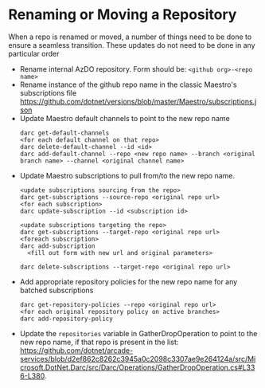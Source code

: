 # Renaming or Moving a Repository

When a repo is renamed or moved, a number of things need to be done to ensure a seamless transition. These updates do not need to be done in any particular order

- Rename internal AzDO repository. Form should be: `<github org>-<repo name>`
- Rename instance of the github repo name in the classic Maestro's subscriptions file https://github.com/dotnet/versions/blob/master/Maestro/subscriptions.json
- Update Maestro default channels to point to the new repo name
  ```
  darc get-default-channels
  <for each default channel on that repo>
  darc delete-default-channel --id <id>
  darc add-default-channel --repo <new repo name> --branch <original branch name> --channel <original channel name>
  ```
- Update Maestro subscriptions to pull from/to the new repo name.
  ```
  <update subscriptions sourcing from the repo>
  darc get-subscriptions --source-repo <original repo url>
  <for each subscription>
  darc update-subscription --id <subscription id>

  <update subscriptions targeting the repo>
  darc get-subscriptions --target-repo <original repo url>
  <foreach subscription>
  darc add-subscription
    <fill out form with new url and original parameters>
  
  darc delete-subscriptions --target-repo <original repo url>
  ```
- Add appropriate repository policies for the new repo name for any batched subscriptions
  ```
  darc get-repository-policies --repo <original repo url>
  <for each original repository policy on active branches>
  darc add-repository-policy
  ```
- Update the `repositories` variable in GatherDropOperation to point to the new repo name, if that repo is present in the list: https://github.com/dotnet/arcade-services/blob/d2ef862c8262c3945a0c2098c3307ae9e264124a/src/Microsoft.DotNet.Darc/src/Darc/Operations/GatherDropOperation.cs#L336-L380.